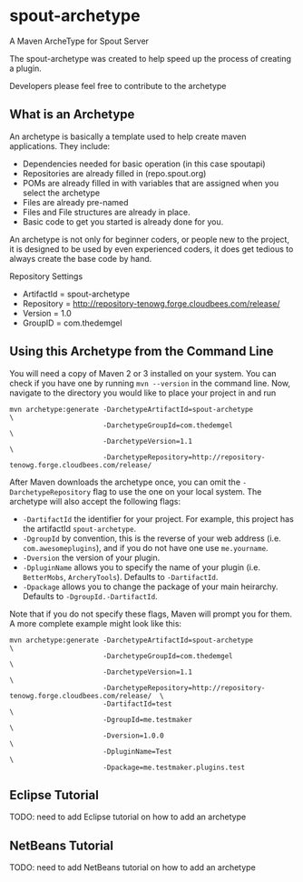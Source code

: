 spout-archetype
===============

A Maven ArcheType for Spout Server

The spout-archetype was created to help speed up the process of creating a plugin.

Developers please feel free to contribute to the archetype

What is an Archetype
--------------------
An archetype is basically a template used to help create maven applications. They include:

* Dependencies needed for basic operation (in this case spoutapi)
* Repositories are already filled in (repo.spout.org)
* POMs are already filled in with variables that are assigned when you select the archetype
* Files are already pre-named
* Files and File structures are already in place.
* Basic code to get you started is already done for you.

An archetype is not only for beginner coders, or people new to the project, it is designed to be used by even experienced coders, it does get tedious to always create the base code by hand.

Repository Settings

* ArtifactId = spout-archetype
* Repository = http://repository-tenowg.forge.cloudbees.com/release/
* Version = 1.0
* GroupID = com.thedemgel

Using this Archetype from the Command Line
------------------------------------------
You will need a copy of Maven 2 or 3 installed on your system. You can check if you have one by running `mvn --version` in the command line. Now, navigate to the directory you would like to place your project in and run

	mvn archetype:generate -DarchetypeArtifactId=spout-archetype                                        \
	                       -DarchetypeGroupId=com.thedemgel                                             \
	                       -DarchetypeVersion=1.1                                                       \
	                       -DarchetypeRepository=http://repository-tenowg.forge.cloudbees.com/release/

After Maven downloads the archetype once, you can omit the `-DarchetypeRepository` flag to use the one on your local system. The archetype will also accept the following flags:

* `-DartifactId` the identifier for your project. For example, this project has the artifactId `spout-archetype`.
* `-DgroupId` by convention, this is the reverse of your web address (i.e. `com.awesomeplugins`), and if you do not have one use `me.yourname`.
* `-Dversion` the version of your plugin.
* `-DpluginName` allows you to specify the name of your plugin (i.e. `BetterMobs`, `ArcheryTools`). Defaults to `-DartifactId`.
* `-Dpackage` allows you to change the package of your main heirarchy. Defaults to `-DgroupId.-DartifactId`.

Note that if you do not specify these flags, Maven will prompt you for them. A more complete example might look like this:

	mvn archetype:generate -DarchetypeArtifactId=spout-archetype                                        \
	                       -DarchetypeGroupId=com.thedemgel                                             \
	                       -DarchetypeVersion=1.1                                                       \
	                       -DarchetypeRepository=http://repository-tenowg.forge.cloudbees.com/release/  \
	                       -DartifactId=test                                                            \
	                       -DgroupId=me.testmaker                                                       \
	                       -Dversion=1.0.0                                                              \
	                       -DpluginName=Test                                                            \
	                       -Dpackage=me.testmaker.plugins.test

Eclipse Tutorial
----------------
TODO: need to add Eclipse tutorial on how to add an archetype

NetBeans Tutorial
-----------------
TODO: need to add NetBeans tutorial on how to add an archetype
